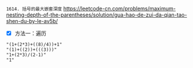 
`1614. 括号的最大嵌套深度` https://leetcode-cn.com/problems/maximum-nesting-depth-of-the-parentheses/solution/gua-hao-de-zui-da-qian-tao-shen-du-by-le-av5b/
- [x] 方法一：遍历

```
"(1+(2*3)+((8)/4))+1"
"(1)+((2))+(((3)))"
"1+(2*3)/(2-1)"
"1"
```
